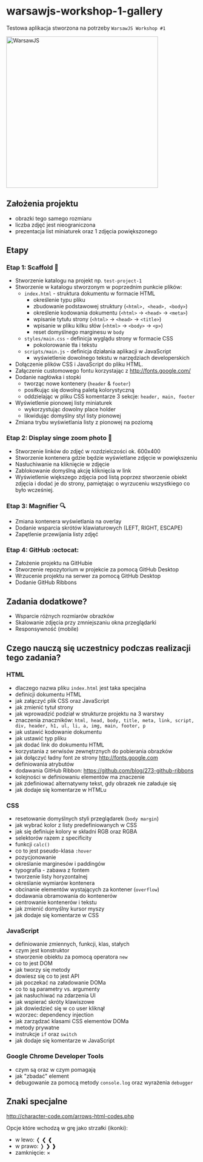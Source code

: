 # warsawjs-workshop-1-gallery

Testowa aplikacja stworzona na potrzeby `WarsawJS Workshop #1`

<img
    src="https://warsawjs.com/static/images/logos/logo-warsawjs.svg"
    width="400"
    alt="WarsawJS"
/>

## Założenia projektu

* obrazki tego samego rozmiaru
* liczba zdjęć jest nieograniczona
* prezentacja list miniaturek oraz 1 zdjęcia powiększonego

## Etapy

### Etap 1: Scaffold :file_folder:

* Stworzenie katalogu na projekt np. `test-project-1`
* Stworzenie w katalogu stworzonym w poprzednim punkcie plików:
    - `index.html` - struktura dokumentu w formacie HTML
        * określenie typu pliku
        * zbudowanie podstawowej struktury (`<html>, <head>, <body>`)
        * określenie kodowania dokumentu (`<html>` -> `<head>` -> `<meta>`)
        * wpisanie tytułu strony (`<html>` -> `<head>` -> `<title>`)
        * wpisanie w pliku kilku słów (`<html>` -> `<body>` -> `<p>`)
        * reset domyślnego marginesu w `body`
    - `styles/main.css` - definicja wyglądu strony w formacie CSS
        * pokolorowanie tła i tekstu
    - `scripts/main.js` - definicja działania aplikacji w JavaScript
        * wyświetlenie dowolnego tekstu w narzędziach developerskich
* Dołączenie plików CSS i JavaScript do pliku HTML.
* Załączenie customowego fontu korzystając z http://fonts.google.com/
* Dodanie nagłówka i stopki
    - tworząc nowe kontenery (`header` & `footer`)
    - posiłkując się dowolną paletą kolorystyczną
    - oddzielając w pliku CSS komentarze 3 sekcje: `header, main, footer`
* Wyświetlenie pionowej listy miniaturek
    - wykorzystując dowolny place holder
    - likwidując domyślny styl listy pionowej
* Zmiana trybu wyświetlania listy z pionowej na poziomą

### Etap 2: Display singe zoom photo &#x1F3C3;

* Stworzenie linków do zdjęć w rozdzielczości ok. 600x400
* Stworzenie kontenera gdzie będzie wyświetlane zdjęcie w powiększeniu
* Nasłuchiwanie na kliknięcie w zdjęcie
* Zablokowanie domyślną akcję kliknięcia w link
* Wyświetlenie większego zdjęcia pod listą poprzez stworzenie obiekt zdjęcia
    i dodać je do strony, pamiętając o wyrzuceniu wszystkiego co było wcześniej.

### Etap 3: Magnifier :mag:

* Zmiana kontenera wyświetlania na overlay
* Dodanie wsparcia skrótów klawiaturowych (LEFT, RIGHT, ESCAPE)
* Zapętlenie przewijania listy zdjęć

### Etap 4: GitHub :octocat:

* Założenie projektu na GitHubie
* Stworzenie repozytorium w projekcie za pomocą GitHub Desktop
* Wrzucenie projektu na serwer za pomocą GitHub Desktop
* Dodanie GitHub Ribbons

## Zadania dodatkowe?

* Wsparcie różnych rozmiarów obrazków
* Skalowanie zdjęcia przy zmniejszaniu okna przeglądarki
* Responsywność (mobile)

## Czego nauczą się uczestnicy podczas realizacji tego zadania?

### HTML

* dlaczego nazwa pliku `index.html` jest taka specjalna
* definicji dokumentu HTML
* jak załączyć plik CSS oraz JavaScript
* jak zmienić tytuł strony
* jak wprowadzić podział w strukturze projektu na 3 warstwy
* znaczenia znaczników: `html, head, body, title, meta, link, script, div, header, h1, ul, li, a, img, main, footer, p`
* jak ustawić kodowanie dokumentu
* jak ustawić typ pliku
* jak dodać link do dokumentu HTML
* korzystania z serwisów zewnętrznych do pobierania obrazków
* jak dołączyć ładny font ze strony http://fonts.google.com
* definiowania atrybutów
* dodawania GitHub Ribbon: https://github.com/blog/273-github-ribbons
* kolejności w definiowaniu elementów ma znaczenie
* jak zdefiniować alternatywny tekst, gdy obrazek nie załaduje się
* jak dodaje się komentarze w HTMLu

### CSS

* resetowanie domyślnych styli przeglądarek (`body margin`)
* jak wybrać kolor z listy predefiniowanych w CSS
* jak się definiuje kolory w składni RGB oraz RGBA
* selektorów razem z specificity
* funkcji `calc()`
* co to jest pseudo-klasa `:hover`
* pozycjonowanie
* określanie marginesów i paddingów
* typografia - zabawa z fontem
* tworzenie listy horyzontalnej
* określanie wymiarów kontenera
* obcinanie elementów wystających za kontener (`overflow`)
* dodawania obramowania do kontenerów
* centrowanie kontenerów i tekstu
* jak zmienić domyślny kursor myszy
* jak dodaje się komentarze w CSS

### JavaScript

* definiowanie zmiennych, funkcji, klas, stałych
* czym jest konstruktor
* stworzenie obiektu za pomocą operatora `new`
* co to jest DOM
* jak tworzy się metody
* dowiesz się co to jest API
* jak poczekać na załadowanie DOMa
* co to są parametry vs. argumenty
* jak nasłuchiwać na zdarzenia UI
* jak wspierać skróty klawiszowe
* jak dowiedzieć się w co user kliknął
* wzorzec: dependency injection
* jak zarządzać klasami CSS elementów DOMa
* metody prywatne
* instrukcje `if` oraz `switch`
* jak dodaje się komentarze w JavaScript

### Google Chrome Developer Tools

* czym są oraz w czym pomagają
* jak "zbadać" element
* debugowanie za pomocą metody `console.log` oraz wyrażenia `debugger`

## Znaki specjalne

<http://character-code.com/arrows-html-codes.php>

Opcje które wchodzą w grę jako strzałki (ikonki):

* w lewo: &#x276c; &#x276e; &#x2770;
* w prawo: &#x276d; &#x276f; &#x2771;
* zamknięcie: &#xD7;
